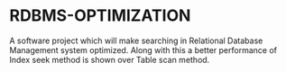 # RDBMS-OPTIMIZATION

A software project which will make searching in Relational Database Management system optimized. Along with this a better performance of Index seek method is shown over Table scan method.
